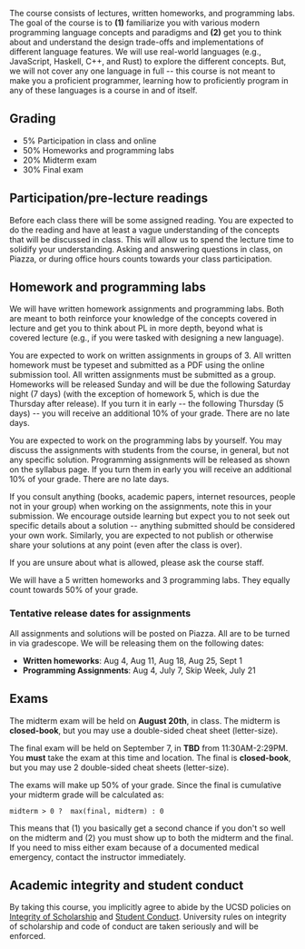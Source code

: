 The course consists of lectures, written homeworks, and programming labs.  The
goal of the course is to **(1)** familiarize you with various modern
programming language concepts and paradigms and **(2)** get you to think about
and understand the design trade-offs and implementations of different language
features. We will use real-world languages (e.g., JavaScript, Haskell, C++, and
Rust) to explore the different concepts. But, we will not cover any one
language in full -- this course is not meant to make you a proficient
programmer, learning how to proficiently program in any of these languages is a
course in and of itself.


## Grading

-  5% Participation in class and online
- 50% Homeworks and programming labs
- 20% Midterm exam
- 30% Final exam

## Participation/pre-lecture readings

Before each class there will be some assigned reading. You are expected to do
the reading and have at least a vague understanding of the concepts that will
be discussed in class. This will allow us to spend the lecture time to solidify
your understanding.  Asking and answering questions in class, on Piazza, or
during office hours counts towards your class participation. 

## Homework and programming labs

We will have written homework assignments and programming labs.  Both are meant
to both reinforce your knowledge of the concepts covered in lecture and get you
to think about PL in more depth, beyond what is covered lecture (e.g., if you
were tasked with designing a new language).

You are expected to work on written assignments in groups of 3. All written
homework must be typeset and submitted as a PDF using the online submission
tool.  All written assignments must be submitted as a group.  Homeworks will be
released Sunday and will be due the following Saturday night (7 days)
(with the exception of homework 5, which is due the Thursday after release).
If you turn it in early -- the following Thursday (5 days) -- you will
receive an additional 10% of your grade. There are no late days.

You are expected to work on the programming labs by yourself. You may discuss
the assignments with students from the course, in general, but not any specific
solution. Programming assignments will be released as shown on the syllabus page.
If you turn them in early you will receive an additional 10% of your grade. 
There are no late days.

If you consult anything (books, academic papers, internet resources, people not
in your group) when working on the assignments, note this in your submission.
We encourage outside learning but expect you to not seek out specific details
about a solution -- anything submitted should be considered your own work.
Similarly, you are expected to not publish or otherwise share your solutions at
any point (even after the class is over).

If you are unsure about what is allowed, please ask the course staff.

We will have a 5 written homeworks and 3 programming labs. They equally count
towards 50% of your grade.

### Tentative release dates for assignments

All assignments and solutions will be posted on Piazza. All are to be turned in
via gradescope. We will be releasing them on the following dates:

- **Written homeworks**: Aug 4, Aug 11, Aug 18, Aug 25, Sept 1
- **Programming Assignments**: Aug 4, July 7, Skip Week, July 21

## Exams

The midterm exam will be held on **August 20th**, in class. The midterm is
**closed-book**, but you may use a double-sided cheat sheet (letter-size).

The final exam will be held on September 7, in **TBD** 
from 11:30AM-2:29PM. You **must** take the exam at this time and location. 
The final is **closed-book**, but you may use 2 double-sided cheat sheets
(letter-size).

The exams will make up 50% of your grade. Since the final is cumulative your
midterm grade will be calculated as:

```
midterm > 0 ?  max(final, midterm) : 0
```

This means that (1) you basically get a second chance if you don't so well on
the midterm and (2) you must show up to both the midterm and the final.  If you
need to miss either exam because of a documented medical emergency, contact the
instructor immediately.

## Academic integrity and student conduct

By taking this course, you implicitly agree to abide by the UCSD policies on <a
href="https://senate.ucsd.edu/Operating-Procedures/Senate-Manual/appendices/2">Integrity
of Scholarship</a> and <a
href="https://students.ucsd.edu/sponsor/student-conduct/">Student Conduct</a>.
University rules on integrity of scholarship and code of conduct are taken
seriously and will be enforced.
